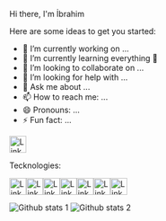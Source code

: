 Hi there, I'm İbrahim 

Here are some ideas to get you started:

- 🔭 I’m currently working on ...
- 🌱  I’m currently learning everything 🤣
- 👯 I’m looking to collaborate on ...
- 🤔 I’m looking for help with ...
- 💬 Ask me about ...
- 📫 How to reach me: ...
- 😄 Pronouns: ...
- ⚡ Fun fact: ...







 <a href="https://www.linkedin.com/in/ibrahim-akkul-1a6075233/" rel="nofollow"><img src="https://static-00.iconduck.com/assets.00/linkedin-emoji-512x512-mx3d67rm.png" alt="Linkedin" style="width:30px;"/></a>
 
 
 Tecknologies:
 
 <img src="https://camo.githubusercontent.com/5fa137d222dde7b69acd22c6572a065ce3656e6ffa1f5e88c1b5c7a935af3cc6/68747470733a2f2f63646e2e6a7364656c6976722e6e65742f67682f64657669636f6e732f64657669636f6e2f69636f6e732f7673636f64652f7673636f64652d6f726967696e616c2e737667" alt="Linkedin" style="width:30px;"/><img src="https://static-00.iconduck.com/assets.00/linkedin-emoji-512x512-mx3d67rm.png" alt="Linkedin" style="width:30px;"/><img src="https://static-00.iconduck.com/assets.00/linkedin-emoji-512x512-mx3d67rm.png" alt="Linkedin" style="width:30px;"/><img src="https://static-00.iconduck.com/assets.00/linkedin-emoji-512x512-mx3d67rm.png" alt="Linkedin" style="width:30px;"/><img src="https://static-00.iconduck.com/assets.00/linkedin-emoji-512x512-mx3d67rm.png" alt="Linkedin" style="width:30px;"/><img src="https://static-00.iconduck.com/assets.00/linkedin-emoji-512x512-mx3d67rm.png" alt="Linkedin" style="width:30px;"/><img src="https://static-00.iconduck.com/assets.00/linkedin-emoji-512x512-mx3d67rm.png" alt="Linkedin" style="width:30px;"/>


![Github stats 1](https://github-readme-stats.vercel.app/api?username=ibrahimakkul&show_icons=true&theme=gradient)
![Github stats 2](https://github-readme-stats.vercel.app/api?username=ibrahimakkul&show_icons=true&theme=radical)


